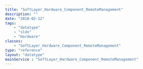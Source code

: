 ```yaml
---
title: "SoftLayer_Hardware_Component_RemoteManagement"
description: ""
date: "2018-02-12"
tags:
    - "datatype"
    - "sldn"
    - "Hardware"
classes:
    - "SoftLayer_Hardware_Component_RemoteManagement"
type: "reference"
layout: "datatype"
mainService : "SoftLayer_Hardware_Component_RemoteManagement"
---
```

